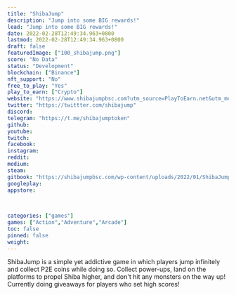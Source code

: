 ```yaml
---
title: "ShibaJump"
description: "Jump into some BIG rewards!"
lead: "Jump into some BIG rewards!"
date: 2022-02-28T12:49:34.963+0800
lastmod: 2022-02-28T12:49:34.963+0800
draft: false
featuredImage: ["100_shibajump.png"]
score: "No Data"
status: "Development"
blockchain: ["Binance"]
nft_support: "No"
free_to_play: "Yes"
play_to_earn: ["Crypto"]
website: "https://www.shibajumpbsc.com?utm_source=PlayToEarn.net&utm_medium=organic&utm_campaign=gamepage"
twitter: "https://twittter.com/shibajump"
discord: 
telegram: "https://t.me/shibajumptoken"
github: 
youtube: 
twitch: 
facebook: 
instagram: 
reddit: 
medium: 
steam: 
gitbook: "https://shibajumpbsc.com/wp-content/uploads/2022/01/ShibaJump-1.pdf"
googleplay: 
appstore: 

  
    
categories: ["games"]
games: ["Action","Adventure","Arcade"]
toc: false
pinned: false
weight: 
---
```

ShibaJump is a simple yet addictive game in which players jump infinitely and collect P2E coins while doing so. Collect power-ups, land on the platforms to propel Shiba higher, and don't hit any monsters on the way up! Currently doing giveaways for players who set high scores!